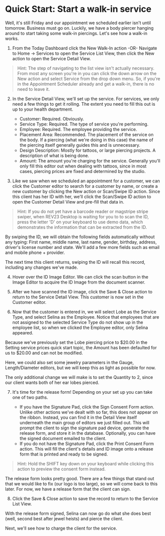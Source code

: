 # Quick Start: Start a walk-in service

Well, it's still Friday and our appointment we scheduled earlier isn't until tomorrow. Business must go on. Luckily, we have a body piercer hanging around to start taking some walk-in piercings. Let's see how a walk-in works.

1. From the Today Dashboard click the New Walk-In action -OR- Navigate to Home -> Services to open the Service List View, then click the New action to open the Service Detail View. 

> Hint: The step of navigating to the list view isn't actually necessary. From most any screen you're in you can click the down arrow on the New action and select Service from the drop down menu. So, if you're in the Appointment Scheduler already and get a walk-in, there is no need to leave it.

2. In the Service Detail View, we'll set up the service. For services, we only need a few things to get it rolling. The extent you need to fill this out is up to your health department.

    + Customer: Required. Obviously.
    + Service Type: Required. The type of service you're performing.
    + Employee: Required. The employee providing the service.
    + Placement Area: Recommended. The placement of the service on the body. If a piercing (what we're doing in this case) the name of the piercing itself generally guides this and is unnecessary.
    + Design Description: Mostly for tattoos, or large piercing projects. A description of what is being done.
    + Amount: The amount you're charging for the service. Generally you'll only fill this editor out when dealing with tattoos, since in most cases, piercing prices are fixed and determined by the studio.

3. Like we saw when we scheduled an appointment for a customer, we can click the Customer editor to search for a customer by name, or create a new customer by clicking the New action or Scan/Swipe ID action. Since this client has her ID with her, we'll click the Scan/Swipe ID action to open the Customer Detail View and pre-fill that data in.

> Hint: If you do not yet have a barcode reader or magstripe stripe swiper, when REV23 Desktop is waiting for you to to scan the ID, press the letter 'D' on your keyboard to use demo data, which demonstrates the information that can be extracted from the ID.

By swiping the ID, we will obtain the following fields automatically without any typing: First name, middle name, last name, gender, birthday, address, driver's license number and state. We'll add a few more fields such as email and mobile phone + provider.

The next time this client returns, swiping the ID will recall this record, including any changes we've  made.

4. Hover over the ID Image Editor. We can click the scan button in the Image Editor to acquire the ID Image from the document scanner. 

5. After we have scanned the ID image, click the Save & Close action to return to the Service Detail View. This customer is now set in the Customer editor.

6. Now that the customer is entered in, we will select Lobe as the Service Type, and select Selina as the Employee. Notice that employees that are not assigned to the selected Service Type do not show up in the employee list, so when we clicked the Employee editor, only Selina appeared.

Because we've previously set the Lobe piercing price to $20.00 in the Setting service prices quick start topic, the Amount has been defaulted for us to $20.00 and can not be modified.

Here, we could also set some jewelry parameters in the Gauge, Length/Diameter editors, but we will keep this as light as possible for now.

The only additional change we will make is to set the Quantity to 2, since our client wants both of her ear lobes pierced.

7. It's time for the release form! Depending on your set up you can take one of two paths.

    - If you have the Signature Pad, click the Sign Consent Form action. Unlike other actions we've dealt with so far, this does not appear on the ribbon.  Instead, you can find it in the Detail View itself underneath the main group of editors we just filled out. This will prompt the client to sign the signature pad device, generate the release form, and store it in the database. Optionally, you can have the signed document emailed to the client.
    - If you do not have the Signature Pad, click the Print Consent Form action. This will fill the client's details and ID image onto a release form that is printed and ready to be signed. 

> Hint: Hold the SHIFT key down on your keyboard while clicking this action to preview the consent form instead.

The release form looks pretty good. There are a few things that stand out that we would like to fix (our logo is too large), so we will come back to this later. For now, we have a release form that the client can sign.

8. Click the Save & Close action to save the record to return to the Service List View.

With the release form signed, Selina can now go do what she does best (well, second best after jewel heists) and pierce the client.

Next, we'll see how to charge the client for the service.